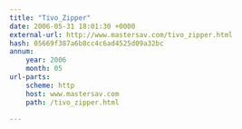 ```yaml
---
title: "Tivo_Zipper"
date: 2006-05-31 18:01:30 +0000
external-url: http://www.mastersav.com/tivo_zipper.html
hash: 05669f387a6b8cc4c6ad4525d09a32bc
annum:
    year: 2006
    month: 05
url-parts:
    scheme: http
    host: www.mastersav.com
    path: /tivo_zipper.html

---
```



